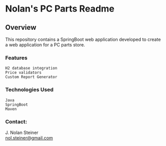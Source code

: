 # Nolan's PC Parts Readme
## Overview

This repository contains a SpringBoot web application developed to create a web application for a PC parts store.

### Features

    H2 database integration
    Price validators
    Custom Report Generator

### Technologies Used

    Java
    SpringBoot
    Maven


### Contact:

J. Nolan Steiner <br>
nol.steiner@gmail.com
